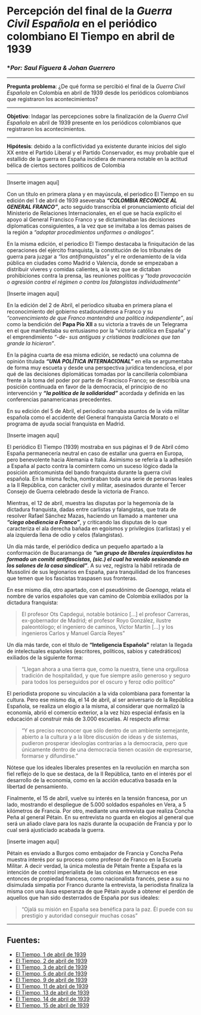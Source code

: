 # **Percepción del final de la *Guerra Civil Española* en el periódico colombiano El Tiempo en abril de 1939**
### **Por: Saul Figuera & Johan Guerrero* 
***
**Pregunta problema**: ¿De qué forma se percibió el final de la *Guerra Civil Española* en Colombia en abril de 1939 desde los periódicos colombianos que registraron los acontecimientos?
***
**Objetivo**: Indagar las percepciones sobre la finalización de la *Guerra Civil Española* en abril de 1939 presente en los periódicos colombianos que registraron los acontecimientos.
***
**Hipótesis**: debido a la conflictividad ya existente durante inicios del siglo XX entre el Partido Liberal y el Partido Conservador, es muy probable que el estallido de la guerra en España incidiera de manera notable en la actitud bélica de ciertos sectores políticos de Colombia
* * *
[Inserte imagen aquí]

Con un título en primera plana y en mayúscula, el periodico El Tiempo en su edición del 1 de abril de 1939 aseveraba **_“COLOMBIA RECONOCE AL GENERAL FRANCO”_**, acto seguido transcribía el pronunciamiento oficial del Ministerio de Relaciones Internacionales, en el que se hacía explícito el apoyo al General Francisco Franco y se dictaminaban las decisiones diplomaticas consiguientes, a la vez que se invitaba a los demas paises de la región a _“adoptar procedimientos uniformes o análogos”._

En la misma edición, el periodico El Tiempo destacaba la finiquitación de las operaciones del ejército franquista, la constitución de los tribunales de guerra para juzgar a _“los antifranquistas”_ y el re ordenamiento de la vida pública en ciudades como Madrid o Valencia, donde se empezaban a distribuir víveres y comidas calientes, a la vez que se dictaban prohibiciones contra la prensa, las reuniones políticas y _“toda provocación o agresión contra el régimen o contra los falangistas individualmente”_ 

[Inserte imagen aquí]

En la edición del 2 de Abril, el periodico situaba en primera plana el reconocimiento del gobierno estadounidense a Franco y su _“convencimiento de que Franco mantendrá una política independiente”_, así como la bendición del **Papa Pío XII** a su victoria a través de un Telegrama en el que manifestaba su entusiasmo por la “victoria católica en España” y el emprendimiento _“-de- sus antiguas y cristianas tradiciones que tan grande la hicieron”_. 

En la página cuarta de esa misma edición, se redactó una columna de opinión titulada **_“UNA POLÍTICA INTERNACIONAL”_** en ella se argumentaba de forma muy escueta y desde una perspectiva jurídica tendenciosa, el por qué de las decisiones diplomáticas tomadas por la cancillería colombiana frente a la toma del poder por parte de Francisco Franco; se describía una posición continuada en favor de la democracia, el principio de no intervención y **_“la política de la solidaridad”_** acordada y definida en las conferencias panamericanas precedentes.

En su edición del 5 de Abril, el periodico narraba asuntos de la vida militar española como el accidente del General franquista Garcia Morato o el programa de ayuda social franquista en Madrid.

[Inserte imagen aquí]

El periódico El Tiempo (1939) mostraba en sus páginas el 9 de Abril cómo España permanecería neutral en caso de estallar una guerra en Europa, pero benevolente hacia Alemania e Italia. Asimismo se refería a la adhesión a España al pacto contra la comintern como un suceso lógico dada la posición anticomunista del bando franquista durante la guerra civil española. En la misma fecha, nombraban toda una serie de personas leales a la II República, con carácter civil y militar, asesinados durante el Tercer Consejo de Guerra celebrado desde la victoria de Franco.

Mientras, el 12 de abril, muestra las disputas por la hegemonía de la dictadura franquista, dadas entre carlistas y falangistas, que trata de resolver Rafael Sánchez Mazas, haciendo un llamado a mantener una **_“ciega obediencia a Franco”_**, y criticando las disputas de lo que caracteriza el ala derecha bañada en egoísmos y privilegios (carlistas) y el ala izquierda llena de odio y celos (falangistas).

Un día más tarde, el periódico dedica un pequeño apartado a la conformación de Bucaramanga de **_“un grupo de liberales izquierdistas ha formado un comité antifascistas, (sic.) el cual ha venido sesionando en los salones de la casa sindical”_**. A su vez, registra la hábil retirada de Mussolini de sus legionarios en España, para tranquilidad de los franceses que temen que los fascistas traspasen sus fronteras.

En ese mismo día, otro apartado, con el pseudónimo de _Goenaga_, relata el nombre de varios españoles que van camino de Colombia exiliados por la dictadura franquista: 
>El profesor Ots Capdegui, notable botánico [...] el profesor Carreras, ex-gobernador de Madrid; el profesor Royo González, ilustre paleontólogo; el ingeniero de caminos, Victor Martín [...] y los ingenieros Carlos y Manuel García Reyes”

Un día más tarde, con el título de **__“Inteligencia Española”__** relatan la llegada de intelectuales españoles (escritores, políticos, sabios y catedráticos) exiliados de la siguiente forma:

>“Llegan ahora a una tierra que, como la nuestra, tiene una orgullosa tradición de hospitalidad, y que fue siempre asilo generoso y seguro para todos los perseguidos por el oscuro y feroz odio político”

El periodista propone su vinculación a la vida colombiana para fomentar la cultura. Pero ese mismo día, el 14 de abril, al ser aniversario de la República Española, se realiza un elogio a la misma, al considerar que normalizó la economía, abrió el comercio exterior, a la vez hizo especial énfasis en la educación al construir más de 3.000 escuelas. Al respecto afirma:
>“Y es preciso reconocer que sólo dentro de un ambiente semejante, abierto a la cultura y a la libre discusión de ideas y de sistemas, pudieron prosperar ideologías contrarias a la democracia, pero que únicamente dentro de una democracia tienen ocasión de expresarse, formarse y difundirse.”

Nótese que los ideales liberales presentes en la revolución en marcha son fiel reflejo de lo que se destaca, de la II República, tanto en el interés por el desarrollo de la economía, como en la acción educativa basada en la libertad de pensamiento.

Finalmente, el 15 de abril, vuelve su interés en la tensión francesa, por un lado, mostrando el despliegue de 5.000 soldados españoles en Vera, a 5 kilómetros de Francia. Por otro, mediante una entrevista que realiza Concha Peña al general Pétain. En su entrevista no guarda en elogios al general que será un aliado clave para los nazis durante la ocupación de Francia y por lo cual será ajusticiado acabada la guerra.

[inserte imagen aquí]

Pétain es enviado a Burgos como embajador de Francia y Concha Peña muestra interés por su proceso como profesor de Franco en la Escuela Militar. A decir verdad, la única molestia de Pétain frente a España es la intención de control imperialista de las colonias en Marruecos en ese entonces de propiedad francesa, como nacionalista francés, pese a su no disimulada simpatía por Franco durante la entrevista, la periodista finaliza la misma con una ilusa esperanza de que Pétain ayude a obtener el perdón de aquellos que han sido desterrados de España por sus ideales:

>“Ojalá su misión en España sea benéfica para la paz. Él puede con su prestigio y autoridad  conseguir muchas cosas”


---
## **Fuentes**: 
- [El Tiempo, 1 de abril de 1939](https://news.google.com/newspapers?nid=N2osnxbUuuUC&dat=19390401&printsec=frontpage&hl=en)
- [El Tiempo, 2 de abril de 1939](https://news.google.com/newspapers?nid=N2osnxbUuuUC&dat=19390402&printsec=frontpage&hl=en)
- [El Tiempo, 3 de abril de 1939](https://news.google.com/newspapers?nid=N2osnxbUuuUC&dat=19390403&printsec=frontpage&hl=en)
- [El Tiempo, 5 de abril de 1939](https://news.google.com/newspapers?nid=N2osnxbUuuUC&dat=19390405&printsec=frontpage&hl=en)
- [El Tiempo, 9 de abril de 1939](https://news.google.com/newspapers?nid=N2osnxbUuuUC&dat=19390409&printsec=frontpage&hl=en)
- [El Tiempo, 11 de abril de 1939](https://news.google.com/newspapers?nid=N2osnxbUuuUC&dat=19390411&printsec=frontpage&hl=en)
- [El Tiempo, 13 de abril de 1939](https://news.google.com/newspapers?nid=N2osnxbUuuUC&dat=19390413&printsec=frontpage&hl=en)
- [El Tiempo, 14 de abril de 1939](https://news.google.com/newspapers?nid=N2osnxbUuuUC&dat=19390414&printsec=frontpage&hl=en)
- [El Tiempo, 15 de abril de 1939](https://news.google.com/newspapers?nid=N2osnxbUuuUC&dat=19390415&printsec=frontpage&hl=en)


